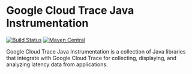 # Google Cloud Trace Java Instrumentation

[![Build Status][travis-image]][travis-url] [![Maven
Central][maven-image]][maven-url]

Google Cloud Trace Java Instrumentation is a collection of Java libraries that
integrate with Google Cloud Trace for collecting, displaying, and analyzing
latency data from applications.

[travis-image]: https://travis-ci.org/GoogleCloudPlatform/cloud-trace-java-instrumentation.svg?branch=master
[travis-url]: https://travis-ci.org/GoogleCloudPlatform/cloud-trace-java-instrumentation
[maven-image]: https://maven-badges.herokuapp.com/maven-central/com.google.cloud.trace/instrumentation/badge.svg
[maven-url]: https://maven-badges.herokuapp.com/maven-central/com.google.cloud.trace/instrumentation
